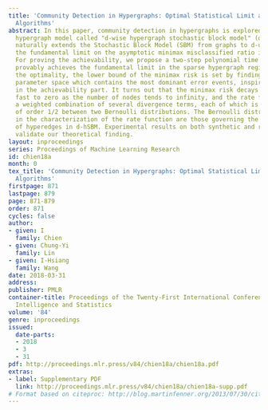 ```yaml
---
title: 'Community Detection in Hypergraphs: Optimal Statistical Limit and Efficient
  Algorithms'
abstract: In this paper, community detection in hypergraphs is explored. Under a generative
  hypergraph model called "d-wise hypergraph stochastic block model" (d-hSBM) which
  naturally extends the Stochastic Block Model (SBM) from graphs to d-uniform hypergraphs,
  the fundamental limit on the asymptotic minimax misclassified ratio is characterized.
  For proving the achievability, we propose a two-step polynomial time algorithm that
  provably achieves the fundamental limit in the sparse hypergraph regime. For proving
  the optimality, the lower bound of the minimax risk is set by finding a smaller
  parameter space which contains the most dominant error events, inspired by the analysis
  in the achievability part. It turns out that the minimax risk decays exponentially
  fast to zero as the number of nodes tends to infinity, and the rate function is
  a weighted combination of several divergence terms, each of which is the Renyi divergence
  of order 1/2 between two Bernoulli distributions. The Bernoulli distributions involved
  in the characterization of the rate function are those governing the random instantiation
  of hyperedges in d-hSBM. Experimental results on both synthetic and real-world data
  validate our theoretical finding.
layout: inproceedings
series: Proceedings of Machine Learning Research
id: chien18a
month: 0
tex_title: 'Community Detection in Hypergraphs: Optimal Statistical Limit and Efficient
  Algorithms'
firstpage: 871
lastpage: 879
page: 871-879
order: 871
cycles: false
author:
- given: I
  family: Chien
- given: Chung-Yi
  family: Lin
- given: I-Hsiang
  family: Wang
date: 2018-03-31
address: 
publisher: PMLR
container-title: Proceedings of the Twenty-First International Conference on Artficial
  Intelligence and Statistics
volume: '84'
genre: inproceedings
issued:
  date-parts:
  - 2018
  - 3
  - 31
pdf: http://proceedings.mlr.press/v84/chien18a/chien18a.pdf
extras:
- label: Supplementary PDF
  link: http://proceedings.mlr.press/v84/chien18a/chien18a-supp.pdf
# Format based on citeproc: http://blog.martinfenner.org/2013/07/30/citeproc-yaml-for-bibliographies/
---
```

